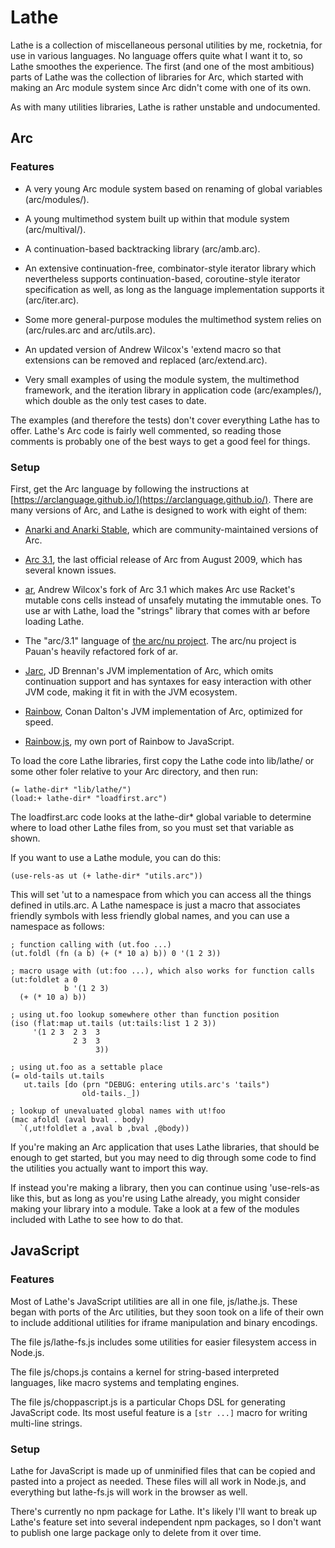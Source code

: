 # Lathe

Lathe is a collection of miscellaneous personal utilities by me,
rocketnia, for use in various languages. No language offers quite what
I want it to, so Lathe smoothes the experience. The first (and one of
the most ambitious) parts of Lathe was the collection of libraries for
Arc, which started with making an Arc module system since Arc didn't
come with one of its own.

As with many utilities libraries, Lathe is rather unstable and
undocumented.


## Arc


### Features

  - A very young Arc module system based on renaming of global
      variables (arc/modules/).

  - A young multimethod system built up within that module system
      (arc/multival/).

  - A continuation-based backtracking library (arc/amb.arc).

  - An extensive continuation-free, combinator-style iterator library
      which nevertheless supports continuation-based, coroutine-style
      iterator specification as well, as long as the language
      implementation supports it (arc/iter.arc).

  - Some more general-purpose modules the multimethod system relies on
      (arc/rules.arc and arc/utils.arc).

  - An updated version of Andrew Wilcox's 'extend macro so that
      extensions can be removed and replaced (arc/extend.arc).

  - Very small examples of using the module system, the multimethod
      framework, and the iteration library in application code
      (arc/examples/), which double as the only test cases to date.

The examples (and therefore the tests) don't cover everything Lathe
has to offer. Lathe's Arc code is fairly well commented, so reading
those comments is probably one of the best ways to get a good feel for
things.


### Setup

First, get the Arc language by following the instructions at [https://arclanguage.github.io/](https://arclanguage.github.io/).
There are many versions of Arc, and Lathe is designed to work with
eight of them:

* [Anarki and Anarki Stable](https://arclanguage.github.io/), which
  are community-maintained versions of Arc.

* [Arc 3.1](http://arclanguage.org/item?id=10254), the last official
  release of Arc from August 2009, which has several known issues.

* [ar](https://github.com/awwx/ar), Andrew Wilcox's fork of Arc 3.1
  which makes Arc use Racket's mutable cons cells instead of unsafely
  mutating the immutable ones. To use ar with Lathe, load the
  "strings" library that comes with ar before loading Lathe.

* The "arc/3.1" language of [the arc/nu
  project](https://github.com/arclanguage/arc-nu). The arc/nu project
  is Pauan's heavily refactored fork of ar.

* [Jarc](http://jarc.sourceforge.net/), JD Brennan's JVM
  implementation of Arc, which omits continuation support and has
  syntaxes for easy interaction with other JVM code, making it fit in
  with the JVM ecosystem.

* [Rainbow](https://github.com/conanite/rainbow), Conan Dalton's JVM
  implementation of Arc, optimized for speed.

* [Rainbow.js](https://github.com/arclanguage/rainbow-js), my own port
  of Rainbow to JavaScript.

To load the core Lathe libraries, first copy the Lathe code into
lib/lathe/ or some other foler relative to your Arc directory, and
then run:

```
(= lathe-dir* "lib/lathe/")
(load:+ lathe-dir* "loadfirst.arc")
```

The loadfirst.arc code looks at the lathe-dir* global variable to
determine where to load other Lathe files from, so you must set that
variable as shown.

If you want to use a Lathe module, you can do this:

```
(use-rels-as ut (+ lathe-dir* "utils.arc"))
```

This will set 'ut to a namespace from which you can access all the
things defined in utils.arc. A Lathe namespace is just a macro that
associates friendly symbols with less friendly global names, and you
can use a namespace as follows:

```
; function calling with (ut.foo ...)
(ut.foldl (fn (a b) (+ (* 10 a) b)) 0 '(1 2 3))

; macro usage with (ut:foo ...), which also works for function calls
(ut:foldlet a 0
            b '(1 2 3)
  (+ (* 10 a) b))

; using ut.foo lookup somewhere other than function position
(iso (flat:map ut.tails (ut:tails:list 1 2 3))
     '(1 2 3  2 3  3
              2 3  3
                   3))

; using ut.foo as a settable place
(= old-tails ut.tails
   ut.tails [do (prn "DEBUG: entering utils.arc's 'tails")
                old-tails._])

; lookup of unevaluated global names with ut!foo
(mac afoldl (aval bval . body)
  `(,ut!foldlet a ,aval b ,bval ,@body))
```

If you're making an Arc application that uses Lathe libraries, that
should be enough to get started, but you may need to dig through some
code to find the utilities you actually want to import this way.

If instead you're making a library, then you can continue using
'use-rels-as like this, but as long as you're using Lathe already,
you might consider making your library into a module. Take a look at a
few of the modules included with Lathe to see how to do that.


## JavaScript


### Features

Most of Lathe's JavaScript utilities are all in one file, js/lathe.js.
These began with ports of the Arc utilities, but they soon took on a
life of their own to include additional utilities for iframe
manipulation and binary encodings.

The file js/lathe-fs.js includes some utilities for easier filesystem
access in Node.js.

The file js/chops.js contains a kernel for string-based interpreted
languages, like macro systems and templating engines.

The file js/choppascript.js is a particular Chops DSL for generating
JavaScript code. Its most useful feature is a `[str ...]` macro for
writing multi-line strings.


### Setup

Lathe for JavaScript is made up of unminified files that can be copied
and pasted into a project as needed. These files will all work in
Node.js, and everything but lathe-fs.js will work in the browser as
well.

There's currently no npm package for Lathe. It's likely I'll want to
break up Lathe's feature set into several independent npm packages, so
I don't want to publish one large package only to delete from it over
time.
